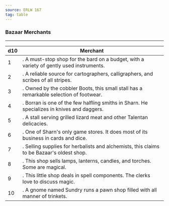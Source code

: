 ```yaml
---
source: ERLW 167
tag: table
---
```


### Bazaar Merchants
---
|d10|Merchant|
|----|------------|
|1|. A must-stop shop for the bard on a budget, with a variety of gently used instruments.|
|2|. A reliable source for cartographers, calligraphers, and scribes of all stripes.|
|3|. Owned by the cobbler Boots, this small stall has a remarkable selection of footwear.|
|4|. Borran is one of the few halfling smiths in Sharn. He specializes in knives and daggers.|
|5|. A stall serving grilled lizard meat and other Talentan delicacies.|
|6|. One of Sharn's only game stores. It does most of its business in cards and dice.|
|7|. Selling supplies for herbalists and alchemists, this claims to be Bazaar's oldest shop.|
|8|. This shop sells lamps, lanterns, candles, and torches. Some are magical.|
|9|. This little shop deals in spell components. The clerks love to discuss magic.|
|10|. A gnome named Sundry runs a pawn shop filled with all manner of trinkets.|
